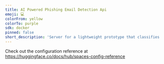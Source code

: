 ```yaml
---
title: AI Powered Phishing Email Detection Api
emoji: 💻
colorFrom: yellow
colorTo: purple
sdk: docker
pinned: false
short_description: 'Server for a lightweight prototype that classifies emails.  '
---
```


Check out the configuration reference at https://huggingface.co/docs/hub/spaces-config-reference
